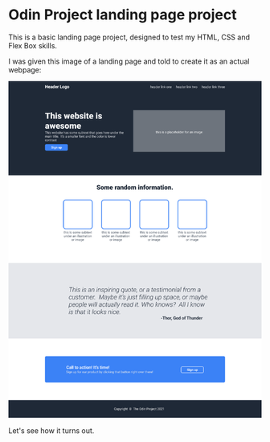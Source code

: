 # Odin Project landing page project
This is a basic landing page project, designed to test my HTML, CSS and Flex Box skills.

I was given this image of a landing page and told to create it as an actual webpage:

![Landing page layout.](./images/landing-page-layout.png)

Let's see how it turns out.